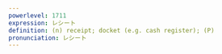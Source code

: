 ```yaml
---
powerlevel: 1711
expression: レシート
definition: (n) receipt; docket (e.g. cash register); (P)
pronunciation: レシート
---
```

